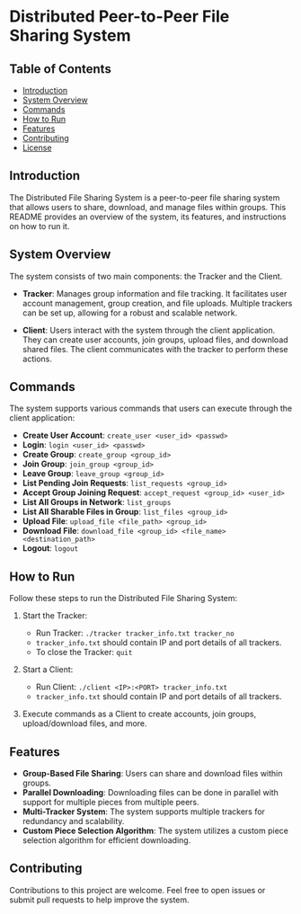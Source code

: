 # Distributed Peer-to-Peer File Sharing System

## Table of Contents

- [Introduction](#introduction)
- [System Overview](#system-overview)
- [Commands](#commands)
- [How to Run](#how-to-run)
- [Features](#features)
- [Contributing](#contributing)
- [License](#license)

## Introduction

The Distributed File Sharing System is a peer-to-peer file sharing system that allows users to share, download, and manage files within groups. This README provides an overview of the system, its features, and instructions on how to run it.

## System Overview

The system consists of two main components: the Tracker and the Client.

- **Tracker**: Manages group information and file tracking. It facilitates user account management, group creation, and file uploads. Multiple trackers can be set up, allowing for a robust and scalable network.

- **Client**: Users interact with the system through the client application. They can create user accounts, join groups, upload files, and download shared files. The client communicates with the tracker to perform these actions.

## Commands

The system supports various commands that users can execute through the client application:

- **Create User Account**: `create_user <user_id> <passwd>`
- **Login**: `login <user_id> <passwd>`
- **Create Group**: `create_group <group_id>`
- **Join Group**: `join_group <group_id>`
- **Leave Group**: `leave_group <group_id>`
- **List Pending Join Requests**: `list_requests <group_id>`
- **Accept Group Joining Request**: `accept_request <group_id> <user_id>`
- **List All Groups in Network**: `list_groups`
- **List All Sharable Files in Group**: `list_files <group_id>`
- **Upload File**: `upload_file <file_path> <group_id>`
- **Download File**: `download_file <group_id> <file_name> <destination_path>`
- **Logout**: `logout`

## How to Run

Follow these steps to run the Distributed File Sharing System:

1. Start the Tracker:
   - Run Tracker: `./tracker tracker_info.txt tracker_no`
   - `tracker_info.txt` should contain IP and port details of all trackers.
   - To close the Tracker: `quit`

2. Start a Client:
   - Run Client: `./client <IP>:<PORT> tracker_info.txt`
   - `tracker_info.txt` should contain IP and port details of all trackers.

3. Execute commands as a Client to create accounts, join groups, upload/download files, and more.

## Features

- **Group-Based File Sharing**: Users can share and download files within groups.
- **Parallel Downloading**: Downloading files can be done in parallel with support for multiple pieces from multiple peers.
- **Multi-Tracker System**: The system supports multiple trackers for redundancy and scalability.
- **Custom Piece Selection Algorithm**: The system utilizes a custom piece selection algorithm for efficient downloading.

## Contributing

Contributions to this project are welcome. Feel free to open issues or submit pull requests to help improve the system.

